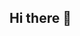 ## Hi there 👋

<!--
**aliechtli/aliechtli** is a ✨ _special_ ✨ repository because its `README.md` (this file) appears on your GitHub profile.

Here are some ideas to get you started:

- 🔭 I’m currently working on a Programming project with a group of other students to create a video game.
- 🌱 I’m currently learning computational science.
